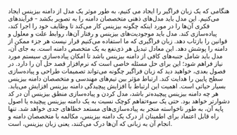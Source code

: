 هنگامی که یک زبان فراگیر را ایجاد می کنیم، به طور موثر یک مدل از دامنه بیزینس ایجاد می‌کنیم. این مدل باید مدل‌های ذهنی متخصصان دامنه را به تصویر بکشد - فرآیند‌های فکری آن‌ها را در مورد اینکه چگونه بیزینس کار می‌کند تا وظایف خود را اجرا کند، پیاده‌سازی کند. مدل باید موجودیت‌های بیزینس و رفتار آن‌ها، روابط علت و معلول و قوانین را بازتاب دهد.
زبان فراگیری که ما استفاده می‌کنیم قرار نیست هر جزء ممکن از دامنه را پوشش دهد. این معادل تبدیل هر ذی‌نفع به یک متخصص دامنه است. به جای آن، مدل باید شامل جنبه‌های کافی از دامنه بیزینس باشد تا امکان پیاده‌سازی سیستم مورد نیاز فراهم شود؛ این برای حل مسئله خاصی است که نرم‌افزار قصد حل آن را دارد. در فصول بعدی، خواهید دید که زبان فراگیر چگونه می‌تواند تصمیمات طراحی و پیاده‌سازی سطح پایین را هدایت کند.
ارتباط مؤثر بین تیم‌های مهندسی و متخصصان دامنه بیزینس بسیار حیاتی است. اهمیت این ارتباط با افزایش پیچیدگی دامنه بیزینس افزایش می‌یابد. هر چه دامنه بیزینس پیچیده‌تر باشد، مدل کردن و پیاده‌سازی منطق بیزینس آن در کد دشوارتر خواهد بود. حتی یک سوءتفاهم کوچک نسبت به یک دامنه بیزینس پیچیده یا اصول پایه آن، به طور ناخواسته منجر به پیاده‌سازی‌های مستعد خطاهای جدی خواهد شد. تنها راه قابل اعتماد برای اطمینان از درک یک دامنه بیزینس، مکالمه با متخصصان دامنه و انجام آن به زبانی که آن‌ها درک می‌کنند، یعنی زبان بیزینس، است.
